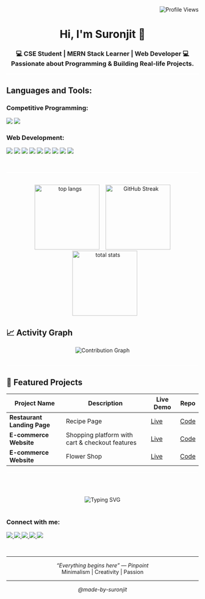 <div align="right">
  <img src="https://komarev.com/ghpvc/?username=suronjit02&color=blueviolet&style=flat-square&label=Profile+Views" alt="Profile Views" />
</div>


<h1 align="center">Hi, I'm Suronjit 👋 </h1>
<h3 align="center">💻 CSE Student | MERN Stack Learner | Web Developer 💻<br>  Passionate about Programming & Building Real-life Projects.</h3>

<hr style="height:2px; background:white; border:none;" />

<!-- language and tools -->
<h2 align="left" style="color: ">Languages and Tools:</h2>

### Competitive Programming:
<p align="left">
  <img src="https://img.shields.io/badge/-C-A8B9CC?style=flat-square&logo=c&logoColor=white" />
  <img src="https://img.shields.io/badge/-C++-00599C?style=flat-square&logo=cplusplus&logoColor=white" />
</p>

### Web Development:
<p align="left">
  <img src="https://img.shields.io/badge/-HTML5-E34F26?style=flat-square&logo=html5&logoColor=white" />
  <img src="https://img.shields.io/badge/-CSS3-1572B6?style=flat-square&logo=css3&logoColor=white" />
  <img src="https://img.shields.io/badge/-TailwindCSS-38B2AC?style=flat-square&logo=tailwindcss&logoColor=white" />
  <img src="https://img.shields.io/badge/-JavaScript-F7DF1E?style=flat-square&logo=javascript&logoColor=black" />
  <img src="https://img.shields.io/badge/-React-61DAFB?style=flat-square&logo=react&logoColor=black" />
  <img src="https://img.shields.io/badge/-Firebase-FFCA28?style=flat-square&logo=firebase&logoColor=black" />
  <img src="https://img.shields.io/badge/-Node.js-339933?style=flat-square&logo=node.js&logoColor=white" />
  <img src="https://img.shields.io/badge/-Express.js-000000?style=flat-square&logo=express&logoColor=white" />
  <img src="https://img.shields.io/badge/-MongoDB-47A248?style=flat-square&logo=mongodb&logoColor=white" />
</p>


<br>


<hr style="height:2px; background:white; border:none;" />

<br>
<div align="center">

  <!-- Top Languages -->
  <img style="height:170px; margin-right:12px;" src="https://github-readme-stats.vercel.app/api/top-langs?username=suronjit02&show_icons=true&locale=en&layout=compact&border_color=ffffff&theme=transparent&title_color=ffffff&text_color=20c997&icon_color=006666" alt="top langs" />

<!-- GitHub Streak -->
  <img style="height:170px;" src="https://github-readme-streak-stats.herokuapp.com/?user=suronjit02&show_icons=true&locale=en&layout=compact&border_color=ffffff&theme=transparent&title_color=ffffff&text_color=ffffff&icon_color=006666" alt="GitHub Streak" />


<!-- Total Stats -->
  <img style="height:170px; margin-left:12px;" src="https://github-readme-stats.vercel.app/api?username=suronjit02&show_icons=true&locale=en&theme=transparent&title_color=ffffff&text_color=20c997&icon_color=006666&border_color=ffffff" alt="total stats" />

</div>

## 📈 Activity Graph

<div align="center">
  <img src="https://github-readme-activity-graph.vercel.app/graph?username=suronjit02&theme=react-dark&hide_border=true" alt="Contribution Graph" />
</div>

<br>

<hr style="height:2px; background:white; border:none;" />

<!-- project -->
## 📂 Featured Projects
| Project Name | Description | Live Demo | Repo |
|--------------|-------------|-----------|------|
| **Restaurant Landing Page** | Recipe Page | [Live](https://inquisitive-chaja-5c6d18.netlify.app/) | [Code](https://github.com/suronjit02/Frontend-Mentor-Project/tree/main/recipe-page-main) |
| **E-commerce Website** | Shopping platform with cart & checkout features | [Live](https://suronjit02.github.io/Flower-Responsive-Project/) | [Code](https://github.com/suronjit02/Flower-Responsive-Project) |
| **E-commerce Website** | Flower Shop | [Live](https://suronjit02.github.io/Flower-Responsive-Project/) | [Code](https://github.com/suronjit02/Flower-Responsive-Project) |

<hr style="height:2px; background:white; border:none;" />

<br><br>

<div align="center">
  <img src="https://readme-typing-svg.herokuapp.com?font=Fira+Code&pause=1000&color=ffffff&center=true&vCenter=true&width=500&lines=Thanks+for+visiting!;Feel+free+to+connect+with+me;Let's+build+something+amazing+together!" alt="Typing SVG" />
</div>

<br>


<!-- contact section -->
<h3 align="left">Connect with me:</h3>
<p align="left">
  <a href="https://linkedin.com/in/suronjit02" target="_blank">
    <img src="https://img.shields.io/badge/-LinkedIn-0A66C2?style=flat-square&logo=linkedin&logoColor=white" />
  </a>
  <a href="https://fb.com/suronjit02" target="_blank">
    <img src="https://img.shields.io/badge/-Facebook-1877F2?style=flat-square&logo=facebook&logoColor=white" />
  </a>
  <a href="https://codeforces.com/profile/suronjitsutradhar" target="_blank">
    <img src="https://img.shields.io/badge/-Codeforces-1F8ACB?style=flat-square&logo=codeforces&logoColor=white" />
  </a>
  <a href="https://www.leetcode.com/suronjit02" target="_blank">
    <img src="https://img.shields.io/badge/-LeetCode-FFA116?style=flat-square&logo=leetcode&logoColor=black" />
  </a>
  <a href="https://github.com/suronjit02" target="_blank">
    <img src="https://img.shields.io/badge/-GitHub-181717?style=flat-square&logo=github&logoColor=white" />
  </a>
</p>


<br>

<hr>


<!-- rule -->
<p align="center">
  <i>“Everything begins here” — Pinpoint</i>  
  <br>
  Minimalism | Creativity | Passion

</p>


<hr>

<p align="center"><i>@made-by-suronjit</i></p>
